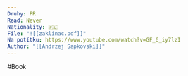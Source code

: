 ```yaml
---
Druhy: PR
Read: Never
Nationality: 🇵🇱
File: "![[zaklinac.pdf]]"
Na potítku: https://www.youtube.com/watch?v=GF_6_iy7lzI
Author: "[[Andrzej Sapkovski]]"
---
```

#Book
